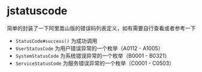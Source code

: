 # jstatuscode

简单的封装了一下阿里嵩山版的错误码列表定义，如有需要自行查看或者参考一下

* `StatusCode#success()` 为成功调用
* `UserStatusCode` 为用户错误异常的一个枚举（A0112 - A1005）
* `SystemStatusCode` 为系统错误异常的一个枚举（B0001 - B0321）
* `ServiceStatusCode` 为服务错误异常的一个枚举（C0001 - C0503）